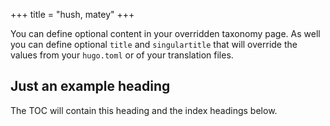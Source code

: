 +++
title = "hush, matey"
+++

You can define optional content in your overridden taxonomy page. As well you can define optional `title` and `singulartitle` that will override the values from your `hugo.toml` or of your translation files.

## Just an example heading

The TOC will contain this heading and the index headings below.